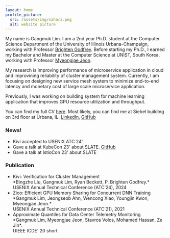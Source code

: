 ```yaml
---
layout: home
profile_picture:
  src: /assets/img/sahara.png
  alt: website picture
---
```


<p>
 My name is Gangmuk Lim. I am a 2nd year Ph.D. student at the Computer Science Department of the University of Illinois Urbana-Champaign, working with Professor <a href="https://pbg.cs.illinois.edu">Brighten Godfrey</a>. Before starting my Ph.D., I earned my Bachelor and Master at the Computer Science at UNIST, South Korea, working with Professor <a href="https://sites.google.com/site/myeongjae/">Myeongjae Jeon</a>.
</p>

<p>
My research is improving performance of microservice application in cloud and improvining reliability of cluster management system. Currently, I am focusing on designing new service mesh system to minimize end-to-end latency and monetary cost of large scale microservice application.
</p>

<p>
Previously, I was working on building system for machine learning application that improves GPU resource utilization and throughput.
</p>

<p>
 You can find my full CV
 <a href="http://gangmuk.github.io/cv.pdf">here</a>.
<!-- </p>
<p> -->
  Most likely, you can find me at Siebel building on 3rd floor at Urbana, IL.
<!-- </p>
<p> -->
 <a href="http://linkedin.com/in/gangmuk">LinkedIn</a>, <a href="http://github.com/gangmuk">GitHub</a>
</p>


### News!
<!-- You can add news items here -->
<ul>
  <li>Kivi accepted to USENIX ATC 24'</li>
  <li>Gave a talk at KubeCon 23' about SLATE. <a href="https://youtu.be/iBQaaGBQVMA?si=8dB91JyVAFoTUVUj">GitHub</a></li>
  <li>Gave a talk at IstioCon 23' about SLATE</li>
</ul>

### Publication
<!-- You can add news items here -->
<style>
  li br {
    margin-bottom: 0px; /* Reduces space below the break */
    line-height: 1; /* Adjusts the line height for tighter spacing */
  }
</style>

<ul>
  <li>Kivi: Verification for Cluster Management<br>
      *Bingzhe Liu, Gangmuk Lim, Ryan Beckett, P. Brighten Godfrey.*<br>
      USENIX Annual Technical Conference (ATC'24), 2024</li>
  <li>Zico: Efficient GPU Memory Sharing for Concurrent DNN Training<br>
      *Gangmuk Lim, Jeongseob Ahn, Wencong Xiao, Youngjin Kwon, Myeongjae Jeon.*<br>
      USENIX Annual Technical Conference (ATC'21), 2021</li>
  <li>Approximate Quantiles for Data Center Telemetry Monitoring<br>
      *Gangmuk Lim, Myeongjae Jeon, Stavros Volos, Mohamed Hassan, Ze Jin*.<br>
      UIEEE ICDE' 20 short</li>
</ul>